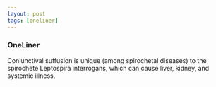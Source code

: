 ```yaml
---
layout: post
tags: [oneliner]
---
```



### OneLiner

Conjunctival suffusion is unique (among spirochetal diseases) to the spirochete Leptospira interrogans, which can cause liver, kidney, and systemic illness.
